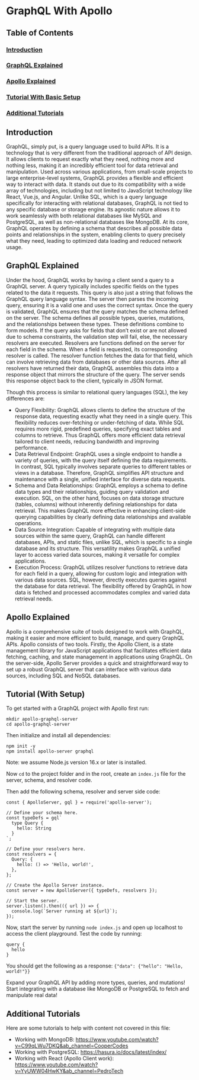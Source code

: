 # GraphQL With Apollo

## Table of Contents
### [Introduction](#introduction)
### [GraphQL Explained](#graphql-explained)
### [Apollo Explained](#apollo-explained)
### [Tutorial With Basic Setup](#tutorial-with-basic-setup)
### [Additional Tutorials](#additional-tutorials)

## Introduction
GraphQL, simply put, is a query language used to build APIs. It is a technology that is very different from the traditional approach of API design. It allows clients to request exactly what they need, nothing more and nothing less, making it an incredibly efficient tool for data retrieval and manipulation. Used across various applications, from small-scale projects to large enterprise-level systems, GraphQL provides a flexible and efficient way to interact with data. It stands out due to its compatibility with a wide array of technologies, including but not limited to JavaScript technology like React, Vue.js, and Angular. Unlike SQL, which is a query language specifically for interacting with relational databases, GraphQL is not tied to any specific database or storage engine. Its agnostic nature allows it to work seamlessly with both relational databases like MySQL and PostgreSQL, as well as non-relational databases like MongoDB. At its core, GraphQL operates by defining a schema that describes all possible data points and relationships in the system, enabling clients to query precisely what they need, leading to optimized data loading and reduced network usage.

## GraphQL Explained
Under the hood, GraphQL works by having a client send a query to a GraphQL server. A query typically includes specific fields on the types related to the data it requests. This query is also just a string that follows the GraphQL query language syntax. The server then parses the incoming query, ensuring it is a valid one and uses the correct syntax. Once the query is validated, GraphQL ensures that the query matches the schema defined on the server. The schema defines all possible types, queries, mutations, and the relationships between these types. These definitions combine to form models. If the query asks for fields that don’t exist or are not allowed due to schema constraints, the validation step will fail, else, the necessary resolvers are executed. Resolvers are functions defined on the server for each field in the schema. When a field is requested, its corresponding resolver is called. The resolver function fetches the data for that field, which can involve retrieving data from databases or other data sources. After all resolvers have returned their data, GraphQL assembles this data into a response object that mirrors the structure of the query. The server sends this response object back to the client, typically in JSON format.

Though this process is similar to relational query languages (SQL), the key differences are:
- Query Flexibility: GraphQL allows clients to define the structure of the response data, requesting exactly what they need in a single query. This flexibility reduces over-fetching or under-fetching of data. While SQL requires more rigid, predefined queries, specifying exact tables and columns to retrieve. Thus GraphQL offers more efficient data retrieval tailored to client needs, reducing bandwidth and improving performance.
- Data Retrieval Endpoint: GraphQL uses a single endpoint to handle a variety of queries, with the query itself defining the data requirements. In contrast, SQL typically involves separate queries to different tables or views in a database. Therefore, GraphQL simplifies API structure and maintenance with a single, unified interface for diverse data requests.
- Schema and Data Relationships: GraphQL employs a schema to define data types and their relationships, guiding query validation and execution. SQL, on the other hand, focuses on data storage structure (tables, columns) without inherently defining relationships for data retrieval. This makes GraphQL more effective in enhancing client-side querying capabilities by clearly defining data relationships and available operations.
- Data Source Integration: Capable of integrating with multiple data sources within the same query, GraphQL can handle different databases, APIs, and static files, unlike SQL, which is specific to a single database and its structure. This versatility makes GraphQL a unified layer to access varied data sources, making it versatile for complex applications.
- Execution Process: GraphQL utilizes resolver functions to retrieve data for each field in a query, allowing for custom logic and integration with various data sources. SQL, however, directly executes queries against the database for data retrieval. The flexibility offered by GraphQL in how data is fetched and processed accommodates complex and varied data retrieval needs.

## Apollo Explained
Apollo is a comprehensive suite of tools designed to work with GraphQL, making it easier and more efficient to build, manage, and query GraphQL APIs. Apollo consists of two tools. Firstly, the Apollo Client, is a state management library for JavaScript applications that facilitates efficient data fetching, caching, and state management in applications using GraphQL. On the server-side, Apollo Server provides a quick and straightforward way to set up a robust GraphQL server that can interface with various data sources, including SQL and NoSQL databases.

## Tutorial (With Setup)
To get started with a GraphQL project with Apollo first run: 
```
mkdir apollo-graphql-server
cd apollo-graphql-server
```

Then initialize and install all dependencies:
```
npm init -y
npm install apollo-server graphql
```
Note: we assume Node.js version 16.x or later is installed.

Now ```cd``` to the project folder and in the root, create an ```index.js``` file for the server, schema, and resolver code. 

Then add the following schema, resolver and server side code: 
```
const { ApolloServer, gql } = require('apollo-server');

// Define your schema here.
const typeDefs = gql`
  type Query {
    hello: String
  }
`;

// Define your resolvers here.
const resolvers = {
  Query: {
    hello: () => 'Hello, world!',
  },
};

// Create the Apollo Server instance.
const server = new ApolloServer({ typeDefs, resolvers });

// Start the server.
server.listen().then(({ url }) => {
  console.log(`Server running at ${url}`);
});
```

Now, start the server by running ```node index.js``` and open up localhost to access the client playground. Test the code by running: 
```
query {
  hello
}
```
You should get the following as a response: 
```{"data": {"hello": "Hello, world!"}}```

Expand your GraphQL API by adding more types, queries, and mutations! Start integrating with a database like MongoDB or PostgreSQL to fetch and manipulate real data!

## Additional Tutorials
Here are some tutorials to help with content not covered in this file: 
- Working with MongoDB: https://www.youtube.com/watch?v=C99qLWu7DKQ&ab_channel=CooperCodes
- Working with PostgreSQL: https://hasura.io/docs/latest/index/
- Working with React (Apollo Client work): https://www.youtube.com/watch?v=YyUWW04HwKY&ab_channel=PedroTech
